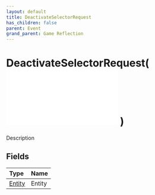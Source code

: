 ```yaml
---
layout: default
title: DeactivateSelectorRequest
has_children: false
parent: Event
grand_parent: Game Reflection
---
```

# DeactivateSelectorRequest( ![ EntityEventBase ](/game-reflection/events/entity_event_base.md) )
Description 

## Fields
| Type | Name |
|:-------------|:--------------|
| [Entity](/game-reflection/classes/entity.md) | Entity |
